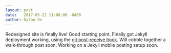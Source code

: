 ```yaml
---
layout: post
date:   2017-05-22 11:06:00 -0400
author: Dylan On
---
```


Redesigned site is finally live! Good starting point. Finally got Jekyll deployment working, using the [git post-receive hook](http://jekyllrb.com/docs/deployment-methods/#git-post-receive-hook). Will cobble together a walk-through post soon. Working on a Jekyll mobile posting setup soon.